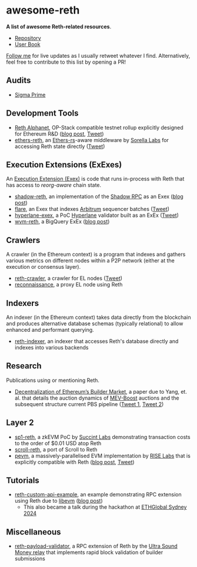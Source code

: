 # awesome-reth #

**A list of awesome Reth-related resources**.

 - [Repository](https://github.com/paradigmxyz/reth)
 - [User Book](https://reth.rs)

[Follow me](https://twitter.com/secjack_) for live updates as I usually retweet whatever I find. Alternatively, feel free to contribute to this list by opening a PR!

## Audits ##

 - [Sigma Prime](https://x.com/gakonst/status/1726711059715920250)

## Development Tools ##

 - [Reth Alphanet](https://github.com/paradigmxyz/alphanet), OP-Stack compatible testnet rollup explicitly designed for Ethereum R&D ([blog post](https://www.paradigm.xyz/2024/04/reth-alphanet), [Tweet](https://x.com/gakonst/status/1779892069169008709))
 - [ethers-reth](https://github.com/SorellaLabs/ethers-reth), an [Ethers-rs](https://ethers.rs)-aware middleware by [Sorella Labs](https://github.com/SorellaLabs) for accessing Reth state directly ([Tweet](https://x.com/0xvanbeethoven/status/1668434735281090560))

## Execution Extensions (ExExes) ##

An [Execution Extension (Exex)](https://www.paradigm.xyz/2024/05/reth-exex) is code that runs in-process with Reth that has access to *reorg-aware* chain state.

 - [shadow-reth](https://github.com/shadow-hq/shadow-reth), an implementation of the [Shadow RPC](https://docs.shadow.xyz/product-guide/shadow-rpc) as an Exex ([blog post](https://blog.shadow.xyz/shadow-reth))
 - [flare](https://github.com/rauljordan/flare), an Exex that indexes [Arbitrum](https://arbitrum.io) sequencer batches ([Tweet](https://mobile.x.com/rauljordaneth/status/1787252292250485231))
 - [hyperlane-exex](https://github.com/aroralanuk/hyperlane-exex), a PoC [Hyperlane](https://www.hyperlane.xyz) validator built as an ExEx ([Tweet](https://x.com/aroralanuk/status/1787203558955233562))
 - [wvm-reth](https://github.com/weaveVM/wvm-reth), a BigQuery ExEx ([blog post](https://docs.wvm.dev/about-weavevm/weavevm-testnet-v0))

## Crawlers ##

A crawler (in the Ethereum context) is a program that indexes and gathers various metrics on different nodes within a P2P network (either at the execution or consensus layer).

 - [reth-crawler](https://github.com/Keep-Reth-Strange/reth-crawler), a crawler for EL nodes ([Tweet](https://x.com/alemaz98/status/1731961719583396119))
 - [reconnaissance](https://github.com/Will-Smith11/reconnaissance), a proxy EL node using Reth

## Indexers ##

An indexer (in the Ethereum context) takes data directly from the blockchain and produces alternative database schemas (typically relational) to allow enhanced and performant querying.

 - [reth-indexer](https://github.com/joshstevens19/reth-indexer), an indexer that accesses Reth's database directly and indexes into various backends

## Research ##

Publications using or mentioning Reth.

 - [Decentralization of Ethereum’s Builder Market](https://arxiv.org/pdf/2405.01329), a paper due to Yang, et. al. that details the auction dynamics of [MEV-Boost](https://github.com/flashbots/mev-boost) auctions and the subsequent structure current PBS pipeline ([Tweet 1](https://x.com/gakonst/status/1787802487753154862), [Tweet 2](https://x.com/kartik1507/status/1791485547589857753))

## Layer 2 ##

 - [sp1-reth](https://github.com/succinctlabs/sp1-reth), a zkEVM PoC by [Succint Labs](https://succinct.xyz) demonstrating transaction costs to the order of $0.01 USD atop Reth
 - [scroll-reth](https://x.com/gakonst/status/1788548434393210938), a port of Scroll to Reth
 - [pevm](https://github.com/risechain/pevm), a massively-parallelised EVM implementation by [RISE Labs](https://www.riselabs.xyz) that is explicitly compatible with Reth ([blog post](https://medium.com/@rise_chain/rise-pevm-parallel-evm-bdfc4bc9f38e), [Tweet](https://x.com/gakonst/status/1798165192460976195))

## Tutorials ##

 - [reth-custom-api-example](https://github.com/libevm/reth-custom-api-example), an example demonstrating RPC extension using Reth due to [libevm](https://libevm.com) ([blog post](https://www.libevm.com/2023/09/01/reth-custom-api))
    - This also became a talk during the hackathon at [ETHGlobal Sydney 2024](https://ethglobal.com/events/sydney)

## Miscellaneous ##

 - [reth-payload-validator](https://github.com/ultrasoundmoney/reth-payload-validator), a RPC extension of Reth by the [Ultra Sound Money relay](https://ultrasound.money) that implements rapid block validation of builder submissions

